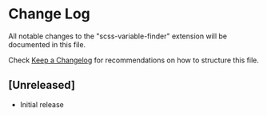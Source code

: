 # Change Log
All notable changes to the "scss-variable-finder" extension will be documented in this file.

Check [Keep a Changelog](http://keepachangelog.com/) for recommendations on how to structure this file.

## [Unreleased]
- Initial release